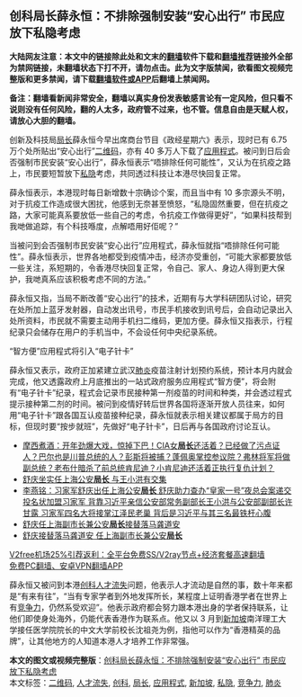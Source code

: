  <h2>创科局长薛永恒：不排除强制安装“安心出行” 市民应放下私隐考虑</h2> <p class="notice"><b>大陆网友注意：本文中的链接除此处和文末的<a href="https://github.com/bannedbook/fanqiang" >翻墙</a>软件下载和<a href="https://github.com/killgcd/justmysocks/blob/master/README.md">翻墙推荐</a>链接外全部为禁网链接，未翻墙状态下打不开，请勿点击。此为文字版禁闻，欲看图文视频完整版和更多禁闻，请下载<a href="https://github.com/bannedbook/fanqiang">翻墙软件或APP</a>后翻墙上禁闻网。</p><p>备注：翻墙看新闻非常安全，翻墙以真实身份发表敏感言论有一定风险，但只看不说则没有任何风险，翻的人太多，政府管不过来，也不管。信息自由是天赋人权，请放心大胆的翻墙。</b></p>  <div class="entry">  <p>创新及科技局<a href="https://www.bannedbook.org/bnews/tag/%E5%B1%80%E9%95%BF/" class="st_tag internal_tag" rel="tag" title="标签 局长 下的日志">局长</a>薛永恒今早出席商台节目《政经星期六》表示，现时已有 6.75 万个处所贴出“安心出行”<a href="https://www.bannedbook.org/bnews/tag/%E4%BA%8C%E7%BB%B4%E7%A0%81/" class="st_tag internal_tag" rel="tag" title="标签 二维码 下的日志">二维码</a>，亦有 40 多万人下载了<a href="https://www.bannedbook.org/bnews/tag/%E5%BA%94%E7%94%A8%E7%A8%8B%E5%BC%8F/" class="st_tag internal_tag" rel="tag" title="标签 应用程式 下的日志">应用程式</a>。被问到日后会否强制市民安装“安心出行”，薛永恒表示“唔排除任何可能性”，又认为在抗疫之路上，市民要短暂放下<a href="https://www.bannedbook.org/bnews/tag/%E7%A7%81%E9%9A%90/" class="st_tag internal_tag" rel="tag" title="标签 私隐 下的日志">私隐</a>考虑，共同透过科技让本港尽快回复正常。</p> <p>薛永恒表示，本港现时每日新增数十宗确诊个案，而且当中有 10 多宗源头不明，对于抗疫工作造成很大困扰，他感到无奈甚至愤怒，“私隐固然重要，但在抗疫之路，大家可能真系要放低一些自己的考虑，令抗疫工作做得更好”，“如果科技帮到我哋做追踪，有个科技喺度，点解唔用好佢呢？”</p>  <p>当被问到会否强制市民安装“安心出行”应用程式，薛永恒就指“唔排除任何可能性”。薛永恒表示，世界各地都受到疫情冲击，经济亦受重创，“可能大家都要放低一些关注，系短期的，令香港尽快回复正常，令自己、家人、身边人得到更大保护，我哋真系应该积极考虑不同的方法。”</p> <p>薛永恒又指，当局不断改善“安心出行”的技术，近期有与大学科研团队讨论，研究在处所加上蓝牙发射器，自动发出讯号，市民手机接收到讯号后，会自动记录出入处所资料，市民就不需要主动用手机扫二维码，更加方便。薛永恒又指表示，行程纪录只会储存在用户的手机当中，不会设任何中央纪录系统。</p>  <p>“智方便”应用程式将引入“电子针卡”</p> <p>薛永恒又表示，政府正加紧建立武汉<a href="https://www.bannedbook.org/bnews/tag/%e8%82%ba%e7%82%8e/" class="st_tag internal_tag" rel="tag" title="标签 肺炎 下的日志">肺炎</a>疫苗注射计划预约系统，预计本月内就会完成，他又透露政府上月底推出的一站式政府服务应用程式“智方便”，将会附有“电子针卡”纪录，程式会记录市民接种第一剂疫苗的时间和种类，并会透过程式提示接种第二剂的时间。被问到疫情好转后世界各国将逐渐开放人员往来，如何用“电子针卡”跟各国互认疫苗接种纪录，薛永恒就表示相关建议都属于局方的目标，但现时要“按步就班”，先做好“电子针卡”，日后再与各国政府讨论互认。</p>  <ul class='op-related-articles' title='相关阅读'> <li><a href='https://www.bannedbook.org/bnews/bannedvideo/20210102/1459500.html' target='_blank'>摩西煮酒：开年劲爆大戏，惊掉下巴！CIA女<b>局长</b>还活着？已经做了污点证人？巴尔也是川普总统的人？彭斯将被捕？蓬佩奥掌控参议院？弗林将军将做副总统？老布什暗杀了前总统肯尼迪？小肯尼迪还活着正执行复仇计划？</a></li> <li><a href='https://www.bannedbook.org/bnews/cnnews/20201231/1458160.html' target='_blank'>舒庆坐实任上海公安<b>局长</b> 与王小洪有交集</a></li> <li><a href='https://www.bannedbook.org/bnews/comments/20201231/1458075.html' target='_blank'>李燕铭：习家军舒庆出任上海公安<b>局长</b> 舒庆助力查办“皇家一号”夜总会案递交投名状加盟习家军 背靠习近平亲信公安部常务副部长王小洪与公安部副部长许甘露 习家军四名大将接掌江泽民老巢 背后是习近平与其三名最铁杆心腹</a></li> <li><a href='https://www.bannedbook.org/bnews/baitai/20201230/1457960.html' target='_blank'>舒庆任上海副市长兼公安<b>局长</b>接替落马龚道安</a></li> <li><a href='https://www.bannedbook.org/bnews/comments/20201230/1457885.html' target='_blank'>舒庆接替落马龚道安 任上海副市长兼公安<b>局长</b></a></li> </ul> <p class="texttj"> <a href="https://github.com/bannedbook/fanqiang/wiki/V2ray%E6%9C%BA%E5%9C%BA" target="_blank">V2free机场25%引荐返利：全平台免费SS/V2ray节点+经济套餐高速翻墙</a><br/> <a href="https://github.com/bannedbook/fanqiang/wiki/%E7%A6%81%E9%97%BB%E7%BD%91%E5%AE%89%E5%8D%93%E7%BF%BB%E5%A2%99%E6%96%B0%E9%97%BBAPP" target="_blank">免费PC翻墙、安卓VPN翻墙APP</a></p><p>薛永恒又被问到本港<a href="https://www.bannedbook.org/bnews/tag/%E5%88%9B%E7%A7%91/" class="st_tag internal_tag" rel="tag" title="标签 创科 下的日志">创科</a><a href="https://www.bannedbook.org/bnews/tag/%E4%BA%BA%E6%89%8D%E6%B5%81%E5%A4%B1/" class="st_tag internal_tag" rel="tag" title="标签 人才流失 下的日志">人才流失</a>问题，他表示人才流动是自然的事，数十年来都是“有来有往”，“当有专家学者到外地发挥所长，某程度上证明香港学者在世界上有<a href="https://www.bannedbook.org/bnews/tag/%E7%AB%9E%E4%BA%89%E5%8A%9B/" class="st_tag internal_tag" rel="tag" title="标签 竞争力 下的日志">竞争力</a>，仍然系受欢迎”。他表示政府都会努力跟本港出身的学者保持联系，让他们即使身处海外，仍能代表香港作为联系点。他又以 3 月到<a href="https://www.bannedbook.org/bnews/tag/%e6%96%b0%e5%8a%a0%e5%9d%a1/" class="st_tag internal_tag" rel="tag" title="标签 新加坡 下的日志">新加坡</a>南洋理工大学接任医学院院长的中文大学前校长沈祖尧为例，指他可以作为“香港精英的品牌”，让其他地方的人知道本港人才培养工作非常强。</p><a name='sharetosocial'></a>       <div><b>本文的图文或视频完整版</b>：<a href='https://www.bannedbook.org/bnews/comments/20210102/1459714.html'>创科局长薛永恒：不排除强制安装“安心出行” 市民应放下私隐考虑</a></div>  </div><!--END ENTRY--> <div class="postfooter"> <div>本文标签：<a href="https://www.bannedbook.org/bnews/tag/%E4%BA%8C%E7%BB%B4%E7%A0%81/" rel="tag">二维码</a>, <a href="https://www.bannedbook.org/bnews/tag/%E4%BA%BA%E6%89%8D%E6%B5%81%E5%A4%B1/" rel="tag">人才流失</a>, <a href="https://www.bannedbook.org/bnews/tag/%E5%88%9B%E7%A7%91/" rel="tag">创科</a>, <a href="https://www.bannedbook.org/bnews/tag/%E5%B1%80%E9%95%BF/" rel="tag">局长</a>, <a href="https://www.bannedbook.org/bnews/tag/%E5%BA%94%E7%94%A8%E7%A8%8B%E5%BC%8F/" rel="tag">应用程式</a>, <a href="https://www.bannedbook.org/bnews/tag/%e6%96%b0%e5%8a%a0%e5%9d%a1/" rel="tag">新加坡</a>, <a href="https://www.bannedbook.org/bnews/tag/%E7%A7%81%E9%9A%90/" rel="tag">私隐</a>, <a href="https://www.bannedbook.org/bnews/tag/%E7%AB%9E%E4%BA%89%E5%8A%9B/" rel="tag">竞争力</a>, <a href="https://www.bannedbook.org/bnews/tag/%e8%82%ba%e7%82%8e/" rel="tag">肺炎</a></div>  </div><!--END POSTFOOTER--> 